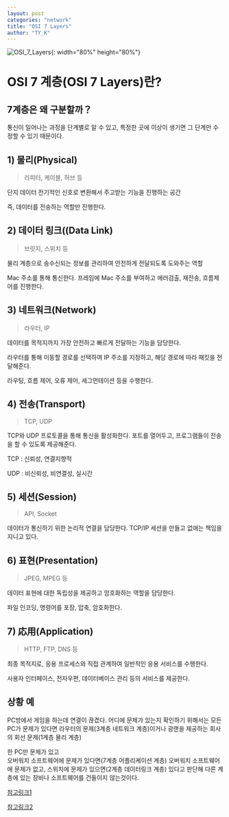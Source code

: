 ```yaml
---
layout: post
categories: "network"
title: "OSI 7 Layers"
author: "TY_K"
---
```


<style>
    .post img {
        margin : 0
    }
</style>

![OSI_7_Layers](https://user-images.githubusercontent.com/20508342/78373084-11934680-7605-11ea-998f-8e82e05dbc05.png){: width="80%" height="80%"}

# OSI 7 계층(OSI 7 Layers)란?

## 7계층은 왜 구분할까？
통신이 일어나는 과정을 단계별로 알 수 있고, 특정한 곳에 이상이 생기면 그 단계만 수정할 수 있기 때문이다.


## 1) 물리(Physical)
> 리피터, 케이블, 허브 등

단지 데이터 전기적인 신호로 변환해서 주고받는 기능을 진행하는 공간

즉, 데이터를 전송하는 역할만 진행한다.

## 2) 데이터 링크((Data Link)
> 브릿지, 스위치 등

물리 계층으로 송수신되는 정보를 관리하여 안전하게 전달되도록 도와주는 역할

Mac 주소를 통해 통신한다. 프레임에 Mac 주소를 부여하고 에러검출, 재전송, 흐름제어를 진행한다.

## 3) 네트워크(Network)
> 라우터, IP

데이터를 목적지까지 가장 안전하고 빠르게 전달하는 기능을 담당한다.

라우터를 통해 이동할 경로를 선택하여 IP 주소를 지정하고, 해당 경로에 따라 패킷을 전달해준다.

라우팅, 흐름 제어, 오류 제어, 세그먼테이션 등을 수행한다.

## 4) 전송(Transport)
> TCP, UDP

TCP와 UDP 프로토콜을 통해 통신을 활성화한다. 포트를 열어두고, 프로그램들이 전송을 할 수 있도록 제공해준다.

TCP : 신뢰성, 연결지향적

UDP : 비신뢰성, 비연결성, 실시간

## 5) 세션(Session)
> API, Socket

데이터가 통신하기 위한 논리적 연결을 담당한다. TCP/IP 세션을 만들고 없애는 책임을 지니고 있다.

## 6) 표현(Presentation)
> JPEG, MPEG 등

데이터 표현에 대한 독립성을 제공하고 암호화하는 역할을 담당한다.

파일 인코딩, 명령어를 포장, 압축, 암호화한다.

## 7) 応用(Application)
> HTTP, FTP, DNS 등

최종 목적지로, 응용 프로세스와 직접 관계하여 일반적인 응용 서비스를 수행한다.

사용자 인터페이스, 전자우편, 데이터베이스 관리 등의 서비스를 제공한다.

## 상황 예
 PC방에서 게임을 하는데 연결이 끊겼다.
 어디에 문제가 있는지 확인하기 위해서는
 모든 PC가 문제가 있다면
 라우터의 문제(3계층 네트워크 계층)이거나 광랜을 제공하는 회사의 회선 문제(1계층 물리 계층)

 한 PC만 문제가 있고  
 오버워치 소프트웨어에 문제가 있다면(7계층 어플리케이션 계층)
 오버워치 소프트웨어에 문제가 없고, 스위치에 문제가 있으면(2계층 데이터링크 계층)
 있다고 판단해 다른 계층에 있는 장비나 소프트웨어를 건들이지 않는것이다.



[참고링크1][osi7-1]

[참고링크2][osi7-2]

[osi7-1]: https://github.com/gyoogle/tech-interview-for-developer/blob/master/Computer%20Science/Network/OSI%207%20%EA%B3%84%EC%B8%B5.md "osi7-1"

[osi7-2]: https://shlee0882.tistory.com/110 "osi7-2"
